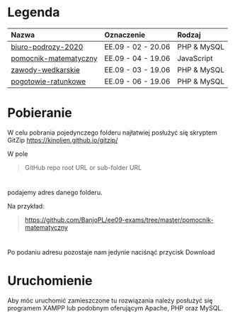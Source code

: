# Legenda

| Nazwa         | Oznaczenie        | Rodzaj |
|:--------------|:------------------|:-------|
| <a href="https://github.com/BanjoPL/ee09-exams/tree/master/biuro-podrozy-2020" target="_blank">biuro-podrozy-2020</a> | EE.09 - 02 - 20.06 | PHP & MySQL |
| <a href="https://github.com/BanjoPL/ee09-exams/tree/master/pomocnik-matematyczny" target="_blank">pomocnik-matematyczny</a>  | EE.09 - 04 - 19.06 | JavaScript |
| <a href="https://github.com/BanjoPL/ee09-exams/tree/master/zawody-wedkarskie" target="_blank">zawody-wedkarskie</a> | EE.09 - 03 - 19.06 | PHP & MySQL |
| <a href="https://github.com/BanjoPL/ee09-exams/tree/master/pogotowie-ratunkowe" target="_blank">pogotowie-ratunkowe</a> | EE.09 - 06 - 19.06 | PHP & MySQL |

# Pobieranie

W celu pobrania pojedynczego folderu najłatwiej posłużyć się skryptem GitZip https://kinolien.github.io/gitzip/

W pole
>GitHub repo root URL or sub-folder URL
#
podajemy adres danego folderu.

Na przykład:
>https://github.com/BanjoPL/ee09-exams/tree/master/pomocnik-matematyczny
#
Po podaniu adresu pozostaje nam jedynie naciśnąć przycisk Download
# Uruchomienie
Aby móc uruchomić zamieszczone tu rozwiązania należy posłużyć się programem XAMPP lub podobnym oferującym Apache, PHP oraz MySQL. 

